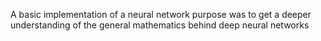 A basic implementation of a neural network 
purpose was to get a deeper understanding of the general mathematics behind deep neural networks
